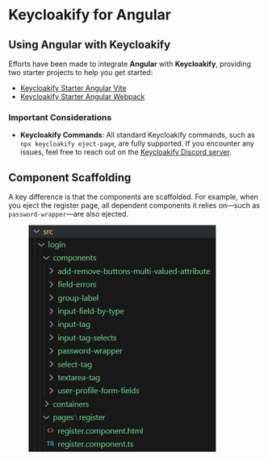 # Keycloakify for Angular

## Using Angular with Keycloakify

Efforts have been made to integrate **Angular** with **Keycloakify**, providing two starter projects to help you get started:

* [Keycloakify Starter Angular Vite](https://github.com/keycloakify/keycloakify-starter-angular-vite)
* [Keycloakify Starter Angular Webpack](https://github.com/keycloakify/keycloakify-starter-angular)

### Important Considerations

* **Keycloakify Commands**: All standard Keycloakify commands, such as `npx keycloakify eject-page`, are fully supported. If you encounter any issues, feel free to reach out on the [Keycloakify Discord server](https://discord.gg/).

## Component Scaffolding

A key difference is that the components are scaffolded. For example, when you eject the register page, all dependent components it relies on—such as `password-wrapper`—are also ejected.

<figure><img src="../.gitbook/assets/image (2).png" alt=""><figcaption></figcaption></figure>

